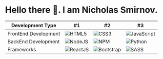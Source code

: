 # Hello there 👋.  I am Nicholas Smirnov.

| Development Type | #1 | #2 | #3 |
| --- | --- | --- | --- | 
| FrontEnd Development | ![HTML5](https://img.shields.io/badge/-HTML5-FF8B09?logo=html5&logoColor=white&style=for-the-badge) | ![CSS3](https://img.shields.io/badge/-CSS3-0923FF?logo=css3&logoColor=white&style=for-the-badge) | ![JavaScript](https://img.shields.io/badge/-JavaScript-FFA909?logo=JavaScript&logoColor=white&style=for-the-badge) |
| BackEnd Development | ![NodeJS](https://img.shields.io/badge/-NodeJS-22BD00?logo=nodedotjs&logoColor=white&style=for-the-badge) | ![NPM](https://img.shields.io/badge/-NPM-darkred?logo=npm&logoColor=white&style=for-the-badge) | ![Python](https://img.shields.io/badge/-Python-darkblue?logo=Python&logoColor=white&style=for-the-badge) |
| Frameworks| ![ReactJS](https://img.shields.io/badge/-ReactJs-33BBFF?logo=react&logoColor=white&style=for-the-badge) | ![Bootstrap](https://img.shields.io/badge/-Bootstrap-purple?logo=Bootstrap&logoColor=white&style=for-the-badge) | ![SASS](https://img.shields.io/badge/-Sass-E75480?logo=sass&logoColor=white&style=for-the-badge) |
